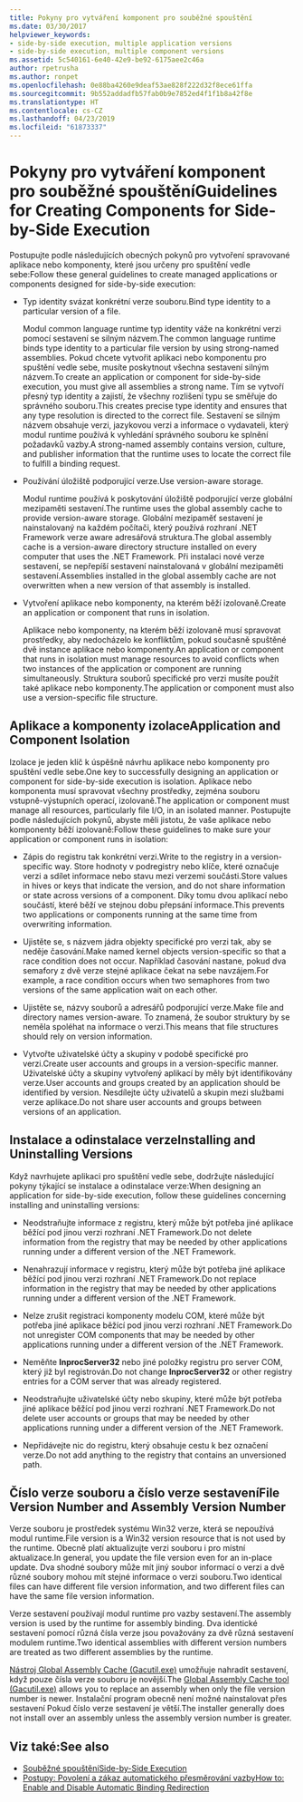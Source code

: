 ```yaml
---
title: Pokyny pro vytváření komponent pro souběžné spouštění
ms.date: 03/30/2017
helpviewer_keywords:
- side-by-side execution, multiple application versions
- side-by-side execution, multiple component versions
ms.assetid: 5c540161-6e40-42e9-be92-6175aee2c46a
author: rpetrusha
ms.author: ronpet
ms.openlocfilehash: 0e88ba4260e9deaf53ae828f222d32f8ece61ffa
ms.sourcegitcommit: 9b552addadfb57fab0b9e7852ed4f1f1b8a42f8e
ms.translationtype: HT
ms.contentlocale: cs-CZ
ms.lasthandoff: 04/23/2019
ms.locfileid: "61873337"
---
```

# <a name="guidelines-for-creating-components-for-side-by-side-execution"></a><span data-ttu-id="ff010-102">Pokyny pro vytváření komponent pro souběžné spouštění</span><span class="sxs-lookup"><span data-stu-id="ff010-102">Guidelines for Creating Components for Side-by-Side Execution</span></span>
<span data-ttu-id="ff010-103">Postupujte podle následujících obecných pokynů pro vytvoření spravované aplikace nebo komponenty, které jsou určeny pro spuštění vedle sebe:</span><span class="sxs-lookup"><span data-stu-id="ff010-103">Follow these general guidelines to create managed applications or components designed for side-by-side execution:</span></span>  
  
- <span data-ttu-id="ff010-104">Typ identity svázat konkrétní verze souboru.</span><span class="sxs-lookup"><span data-stu-id="ff010-104">Bind type identity to a particular version of a file.</span></span>  
  
     <span data-ttu-id="ff010-105">Modul common language runtime typ identity váže na konkrétní verzi pomocí sestavení se silným názvem.</span><span class="sxs-lookup"><span data-stu-id="ff010-105">The common language runtime binds type identity to a particular file version by using strong-named assemblies.</span></span> <span data-ttu-id="ff010-106">Pokud chcete vytvořit aplikaci nebo komponentu pro spuštění vedle sebe, musíte poskytnout všechna sestavení silným názvem.</span><span class="sxs-lookup"><span data-stu-id="ff010-106">To create an application or component for side-by-side execution, you must give all assemblies a strong name.</span></span> <span data-ttu-id="ff010-107">Tím se vytvoří přesný typ identity a zajistí, že všechny rozlišení typu se směřuje do správného souboru.</span><span class="sxs-lookup"><span data-stu-id="ff010-107">This creates precise type identity and ensures that any type resolution is directed to the correct file.</span></span> <span data-ttu-id="ff010-108">Sestavení se silným názvem obsahuje verzi, jazykovou verzi a informace o vydavateli, který modul runtime používá k vyhledání správného souboru ke splnění požadavků vazby.</span><span class="sxs-lookup"><span data-stu-id="ff010-108">A strong-named assembly contains version, culture, and publisher information that the runtime uses to locate the correct file to fulfill a binding request.</span></span>  
  
- <span data-ttu-id="ff010-109">Používání úložiště podporující verze.</span><span class="sxs-lookup"><span data-stu-id="ff010-109">Use version-aware storage.</span></span>  
  
     <span data-ttu-id="ff010-110">Modul runtime používá k poskytování úložiště podporující verze globální mezipaměti sestavení.</span><span class="sxs-lookup"><span data-stu-id="ff010-110">The runtime uses the global assembly cache to provide version-aware storage.</span></span> <span data-ttu-id="ff010-111">Globální mezipaměť sestavení je nainstalovaný na každém počítači, který používá rozhraní .NET Framework verze aware adresářová struktura.</span><span class="sxs-lookup"><span data-stu-id="ff010-111">The global assembly cache is a version-aware directory structure installed on every computer that uses the .NET Framework.</span></span> <span data-ttu-id="ff010-112">Při instalaci nové verze sestavení, se nepřepíší sestavení nainstalovaná v globální mezipaměti sestavení.</span><span class="sxs-lookup"><span data-stu-id="ff010-112">Assemblies installed in the global assembly cache are not overwritten when a new version of that assembly is installed.</span></span>  
  
- <span data-ttu-id="ff010-113">Vytvoření aplikace nebo komponenty, na kterém běží izolovaně.</span><span class="sxs-lookup"><span data-stu-id="ff010-113">Create an application or component that runs in isolation.</span></span>  
  
     <span data-ttu-id="ff010-114">Aplikace nebo komponenty, na kterém běží izolovaně musí spravovat prostředky, aby nedocházelo ke konfliktům, pokud současně spuštěné dvě instance aplikace nebo komponenty.</span><span class="sxs-lookup"><span data-stu-id="ff010-114">An application or component that runs in isolation must manage resources to avoid conflicts when two instances of the application or component are running simultaneously.</span></span> <span data-ttu-id="ff010-115">Struktura souborů specifické pro verzi musíte použít také aplikace nebo komponenty.</span><span class="sxs-lookup"><span data-stu-id="ff010-115">The application or component must also use a version-specific file structure.</span></span>  
  
## <a name="application-and-component-isolation"></a><span data-ttu-id="ff010-116">Aplikace a komponenty izolace</span><span class="sxs-lookup"><span data-stu-id="ff010-116">Application and Component Isolation</span></span>  
 <span data-ttu-id="ff010-117">Izolace je jeden klíč k úspěšně návrhu aplikace nebo komponenty pro spuštění vedle sebe.</span><span class="sxs-lookup"><span data-stu-id="ff010-117">One key to successfully designing an application or component for side-by-side execution is isolation.</span></span> <span data-ttu-id="ff010-118">Aplikace nebo komponenta musí spravovat všechny prostředky, zejména souboru vstupně-výstupních operací, izolovaně.</span><span class="sxs-lookup"><span data-stu-id="ff010-118">The application or component must manage all resources, particularly file I/O, in an isolated manner.</span></span> <span data-ttu-id="ff010-119">Postupujte podle následujících pokynů, abyste měli jistotu, že vaše aplikace nebo komponenty běží izolovaně:</span><span class="sxs-lookup"><span data-stu-id="ff010-119">Follow these guidelines to make sure your application or component runs in isolation:</span></span>  
  
- <span data-ttu-id="ff010-120">Zápis do registru tak konkrétní verzi.</span><span class="sxs-lookup"><span data-stu-id="ff010-120">Write to the registry in a version-specific way.</span></span> <span data-ttu-id="ff010-121">Store hodnoty v podregistry nebo klíče, které označuje verzi a sdílet informace nebo stavu mezi verzemi součásti.</span><span class="sxs-lookup"><span data-stu-id="ff010-121">Store values in hives or keys that indicate the version, and do not share information or state across versions of a component.</span></span> <span data-ttu-id="ff010-122">Díky tomu dvou aplikací nebo součástí, které běží ve stejnou dobu přepsání informace.</span><span class="sxs-lookup"><span data-stu-id="ff010-122">This prevents two applications or components running at the same time from overwriting information.</span></span>  
  
- <span data-ttu-id="ff010-123">Ujistěte se, s názvem jádra objekty specifické pro verzi tak, aby se neděje časování.</span><span class="sxs-lookup"><span data-stu-id="ff010-123">Make named kernel objects version-specific so that a race condition does not occur.</span></span> <span data-ttu-id="ff010-124">Například časování nastane, pokud dva semafory z dvě verze stejné aplikace čekat na sebe navzájem.</span><span class="sxs-lookup"><span data-stu-id="ff010-124">For example, a race condition occurs when two semaphores from two versions of the same application wait on each other.</span></span>  
  
- <span data-ttu-id="ff010-125">Ujistěte se, názvy souborů a adresářů podporující verze.</span><span class="sxs-lookup"><span data-stu-id="ff010-125">Make file and directory names version-aware.</span></span> <span data-ttu-id="ff010-126">To znamená, že soubor struktury by se neměla spoléhat na informace o verzi.</span><span class="sxs-lookup"><span data-stu-id="ff010-126">This means that file structures should rely on version information.</span></span>  
  
- <span data-ttu-id="ff010-127">Vytvořte uživatelské účty a skupiny v podobě specifické pro verzi.</span><span class="sxs-lookup"><span data-stu-id="ff010-127">Create user accounts and groups in a version-specific manner.</span></span> <span data-ttu-id="ff010-128">Uživatelské účty a skupiny vytvořený aplikací by měly být identifikovány verze.</span><span class="sxs-lookup"><span data-stu-id="ff010-128">User accounts and groups created by an application should be identified by version.</span></span> <span data-ttu-id="ff010-129">Nesdílejte účty uživatelů a skupin mezi službami verze aplikace.</span><span class="sxs-lookup"><span data-stu-id="ff010-129">Do not share user accounts and groups between versions of an application.</span></span>  
  
## <a name="installing-and-uninstalling-versions"></a><span data-ttu-id="ff010-130">Instalace a odinstalace verze</span><span class="sxs-lookup"><span data-stu-id="ff010-130">Installing and Uninstalling Versions</span></span>  
 <span data-ttu-id="ff010-131">Když navrhujete aplikaci pro spuštění vedle sebe, dodržujte následující pokyny týkající se instalace a odinstalace verze:</span><span class="sxs-lookup"><span data-stu-id="ff010-131">When designing an application for side-by-side execution, follow these guidelines concerning installing and uninstalling versions:</span></span>  
  
- <span data-ttu-id="ff010-132">Neodstraňujte informace z registru, který může být potřeba jiné aplikace běžící pod jinou verzi rozhraní .NET Framework.</span><span class="sxs-lookup"><span data-stu-id="ff010-132">Do not delete information from the registry that may be needed by other applications running under a different version of the .NET Framework.</span></span>  
  
- <span data-ttu-id="ff010-133">Nenahrazují informace v registru, který může být potřeba jiné aplikace běžící pod jinou verzi rozhraní .NET Framework.</span><span class="sxs-lookup"><span data-stu-id="ff010-133">Do not replace information in the registry that may be needed by other applications running under a different version of the .NET Framework.</span></span>  
  
- <span data-ttu-id="ff010-134">Nelze zrušit registraci komponenty modelu COM, které může být potřeba jiné aplikace běžící pod jinou verzi rozhraní .NET Framework.</span><span class="sxs-lookup"><span data-stu-id="ff010-134">Do not unregister COM components that may be needed by other applications running under a different version of the .NET Framework.</span></span>  
  
- <span data-ttu-id="ff010-135">Neměňte **InprocServer32** nebo jiné položky registru pro server COM, který již byl registrován.</span><span class="sxs-lookup"><span data-stu-id="ff010-135">Do not change **InprocServer32** or other registry entries for a COM server that was already registered.</span></span>  
  
- <span data-ttu-id="ff010-136">Neodstraňujte uživatelské účty nebo skupiny, které může být potřeba jiné aplikace běžící pod jinou verzi rozhraní .NET Framework.</span><span class="sxs-lookup"><span data-stu-id="ff010-136">Do not delete user accounts or groups that may be needed by other applications running under a different version of the .NET Framework.</span></span>  
  
- <span data-ttu-id="ff010-137">Nepřidávejte nic do registru, který obsahuje cestu k bez označení verze.</span><span class="sxs-lookup"><span data-stu-id="ff010-137">Do not add anything to the registry that contains an unversioned path.</span></span>  
  
## <a name="file-version-number-and-assembly-version-number"></a><span data-ttu-id="ff010-138">Číslo verze souboru a číslo verze sestavení</span><span class="sxs-lookup"><span data-stu-id="ff010-138">File Version Number and Assembly Version Number</span></span>  
 <span data-ttu-id="ff010-139">Verze souboru je prostředek systému Win32 verze, která se nepoužívá modul runtime.</span><span class="sxs-lookup"><span data-stu-id="ff010-139">File version is a Win32 version resource that is not used by the runtime.</span></span> <span data-ttu-id="ff010-140">Obecně platí aktualizujte verzi souboru i pro místní aktualizace.</span><span class="sxs-lookup"><span data-stu-id="ff010-140">In general, you update the file version even for an in-place update.</span></span> <span data-ttu-id="ff010-141">Dva shodné soubory může mít jiný soubor informací o verzi a dvě různé soubory mohou mít stejné informace o verzi souboru.</span><span class="sxs-lookup"><span data-stu-id="ff010-141">Two identical files can have different file version information, and two different files can have the same file version information.</span></span>  
  
 <span data-ttu-id="ff010-142">Verze sestavení používají modul runtime pro vazby sestavení.</span><span class="sxs-lookup"><span data-stu-id="ff010-142">The assembly version is used by the runtime for assembly binding.</span></span> <span data-ttu-id="ff010-143">Dva identické sestavení pomocí různá čísla verze jsou považovány za dvě různá sestavení modulem runtime.</span><span class="sxs-lookup"><span data-stu-id="ff010-143">Two identical assemblies with different version numbers are treated as two different assemblies by the runtime.</span></span>  
  
 <span data-ttu-id="ff010-144">[Nástroj Global Assembly Cache (Gacutil.exe)](../../../docs/framework/tools/gacutil-exe-gac-tool.md) umožňuje nahradit sestavení, když pouze čísla verze souboru je novější.</span><span class="sxs-lookup"><span data-stu-id="ff010-144">The [Global Assembly Cache tool (Gacutil.exe)](../../../docs/framework/tools/gacutil-exe-gac-tool.md) allows you to replace an assembly when only the file version number is newer.</span></span> <span data-ttu-id="ff010-145">Instalační program obecně není možné nainstalovat přes sestavení Pokud číslo verze sestavení je větší.</span><span class="sxs-lookup"><span data-stu-id="ff010-145">The installer generally does not install over an assembly unless the assembly version number is greater.</span></span>  
  
## <a name="see-also"></a><span data-ttu-id="ff010-146">Viz také:</span><span class="sxs-lookup"><span data-stu-id="ff010-146">See also</span></span>

- [<span data-ttu-id="ff010-147">Souběžné spouštění</span><span class="sxs-lookup"><span data-stu-id="ff010-147">Side-by-Side Execution</span></span>](../../../docs/framework/deployment/side-by-side-execution.md)
- [<span data-ttu-id="ff010-148">Postupy: Povolení a zákaz automatického přesměrování vazby</span><span class="sxs-lookup"><span data-stu-id="ff010-148">How to: Enable and Disable Automatic Binding Redirection</span></span>](../../../docs/framework/configure-apps/how-to-enable-and-disable-automatic-binding-redirection.md)
